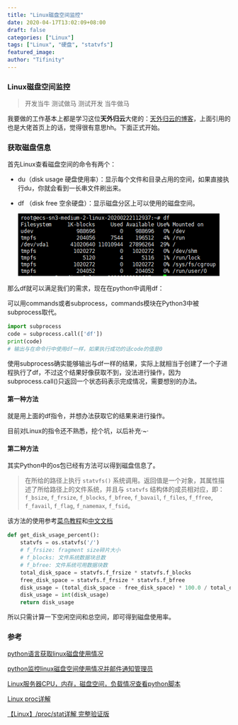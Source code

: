 ```yaml
---
title: "Linux磁盘空间监控"
date: 2020-04-17T13:02:09+08:00
draft: false
categories: ["Linux"]
tags: ["Linux", "硬盘", "statvfs"]
featured_image: 
author: "Tifinity"
---
```


### Linux磁盘空间监控

>开发当牛 测试做马
>测试开发 当牛做马

我要做的工作基本上都是学习这位**天外归云**大佬的：[天外归云的博客](https://www.cnblogs.com/LanTianYou/)，上面引用的也是大佬首页上的话，觉得很有意思hh。下面正式开始。

### 获取磁盘信息

首先Linux查看磁盘空间的命令有两个：

- du（disk usage 硬盘使用率）：显示每个文件和目录占用的空间，如果直接执行du，你就会看到一长串文件刷出来。

- df （disk free 空余硬盘）：显示磁盘分区上可以使用的磁盘空间。

  ![](https://raw.githubusercontent.com/Tifinity/MyImage/master/UsageMonitor/20200415113432.png)

那么df就可以满足我们的需求，现在在python中调用df：

可以用commands或者subprocess，commands模块在Python3中被subprocess取代。

~~~python
import subprocess
code = subprocess.call(['df'])
print(code)
# 输出与在命令行中使用df一样，如果执行成功的话code的值是0
~~~

使用subprocess确实能够输出与df一样的结果，实际上就相当于创建了一个子进程执行了df，不过这个结果好像获取不到，没法进行操作，因为subprocess.call()只返回一个状态码表示完成情况，需要想别的办法。

#### 第一种方法

就是用上面的df指令，并想办法获取它的结果来进行操作。

目前对Linux的指令还不熟悉，挖个坑，以后补充·~·

#### 第二种方法

其实Python中的os包已经有方法可以得到磁盘信息了。

>在所给的路径上执行 `statvfs()` 系统调用。返回值是一个对象，其属性描述了所给路径上的文件系统，并且与 `statvfs` 结构体的成员相对应，即：`f_bsize`, `f_frsize`, `f_blocks`, `f_bfree`, `f_bavail`, `f_files`, `f_ffree`, `f_favail`, `f_flag`, `f_namemax`, `f_fsid`。

该方法的使用参考[菜鸟教程](https://www.runoob.com/python/os-statvfs.html)和[中文文档](https://docs.python.org/zh-cn/3.7/library/os.html#module-os)

~~~python
def get_disk_usage_percent():
    statvfs = os.statvfs('/')
    # f_frsize: fragment size碎片大小
    # f_blocks: 文件系统数据块总数
    # f_bfree: 文件系统可用数据块数
    total_disk_space = statvfs.f_frsize * statvfs.f_blocks
    free_disk_space = statvfs.f_frsize * statvfs.f_bfree
    disk_usage = (total_disk_space - free_disk_space) * 100.0 / total_disk_space
    disk_usage = int(disk_usage)
    return disk_usage
~~~

所以只需计算一下空闲空间和总空间，即可得到磁盘使用率。

### 参考

[python语言获取linux磁盘使用情况](https://blog.csdn.net/magic_zj00/article/details/7207445)

[python监控linux磁盘空间使用情况并邮件通知管理员](https://blog.csdn.net/shangshaohui2009/article/details/79628684)

[Linux服务器CPU，内存，磁盘空间，负载情况查看python脚本](https://www.cnblogs.com/LanTianYou/p/6913833.html)

[Linux proc详解](https://www.iteye.com/blog/luckyclouds-675711)

[【Linux】/proc/stat详解 完整验证版](https://blog.csdn.net/zd199218/article/details/80698192)

